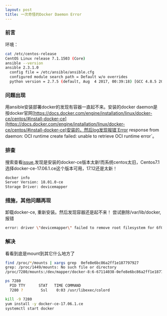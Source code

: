 ```yaml
---
layout: post
title: 一次奇怪的Docker Daemon Error
---
```


### 前言
环境：
```bash
cat /etc/centos-release
CentOS Linux release 7.1.1503 (Core) 
ansible --version
ansible 2.3.1.0
  config file = /etc/ansible/ansible.cfg
  configured module search path = Default w/o overrides
  python version = 2.7.5 (default, Aug  4 2017, 00:39:18) [GCC 4.8.5 20150623 (Red Hat 4.8.5-16)]
```

### 问题出现
用ansible安装部署docker的发现有容器一直起不来。安装的docker daemon是按docker官网[https://docs.docker.com/engine/installation/linux/docker-ce/centos/#install-docker-ce](https://docs.docker.com/engine/installation/linux/docker-ce/centos/#install-docker-ce)安装的，然后log发现报错`Error response from daemon: OCI runtime create failed: unable to retrieve OCI runtime error`。

### 排查
搜索查看[issue](https://github.com/moby/moby/issues/35972),发现是安装的docker-ce版本太新!而系统centos太旧，Centos7.1选择docker-ce-17.06.1.ce这个版本可用，17.12还是太新！
```bash
docker info
Server Version: 18.01.0-ce
Storage Driver: devicemapper
```

### 措施，其他问题再现
卸载docker-ce, 重新安装。然后发现容器还是起不来！
尝试删除/var/lib/docker, 报错
```bash
error: driver \"devicemapper\" failed to remove root filesystem for 6f009dff997d9fe3f19c736d6dd662d7ff55cea2ec04ac5bba287b83684cac5b: remove /var/lib/docker/devicemapper/mnt/0efe8e6bc86a2ff1e1877979275c36d119995043ce231aeed661c15d26873692: device or resource busy
```

### 解决
看看到底是mount到其它什么地方了
```bash
find /proc/*/mounts | xargs grep  0efe8e6bc86a2ff1e187797927
grep: /proc/1449/mounts: No such file or directory
/proc/7280/mounts:/dev/mapper/docker-8:6-67114038-0efe8e6bc86a2ff1e1877979275c36d119995043ce231aeed661c15d26873692 /var/lib/docker/devicemapper/mnt/0efe8e6bc86a2ff1e1877979275c36d119995043ce231aeed661c15d26873692 xfs rw,relatime,nouuid,attr2,inode64,logbsize=64k,sunit=128,swidth=128,noquota 0 0

ps 7280
  PID TTY      STAT   TIME COMMAND
  7280 ?        Ssl    0:03 /usr/libexec/colord

kill -9 7280 
yum install -y docker-ce-17.06.1.ce 
systemctl start docker
```





